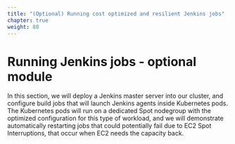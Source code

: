 ```yaml
---
title: "(Optional) Running cost optimized and resilient Jenkins jobs"
chapter: true
weight: 80
---
```


# Running Jenkins jobs - optional module

In this section, we will deploy a Jenkins master server into our cluster, and configure build jobs that will launch Jenkins agents inside Kubernetes pods. The Kubernetes pods will run on a dedicated Spot nodegroup with the optimized configuration for this type of workload, and we will demonstrate automatically restarting jobs that could potentially fail due to EC2 Spot Interruptions, that occur when EC2 needs the capacity back.
